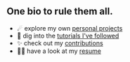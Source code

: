 ## One bio to rule them all.
- ☄ explore my own [personal projects](https://github.com/stars/DeltaNicola/lists/personal-projects)
- 📘 dig into the [tutorials I've followed](https://www.youtube.com/watch?v=BDCT6TYLYdI)
- ✨ check out my [contributions](https://github.com/stars/DeltaNicola/lists/contributions)
- 🧙‍♂️ have a look at my [resume](https://github.com/DeltaNicola/DeltaNicola/files/9593889/Resume_2022.pdf)
